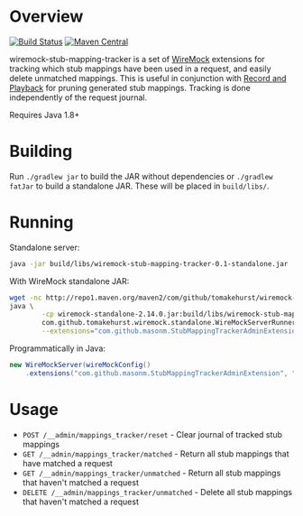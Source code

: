 # Overview

[![Build Status](https://travis-ci.org/MasonM/wiremock-stub-mapping-tracker.svg?branch=master)](https://travis-ci.org/MasonM/wiremock-unused-stubs-extension)
[![Maven Central](https://maven-badges.herokuapp.com/maven-central/com.github.masonm/wiremock-stub-mapping-tracker/badge.svg)](https://maven-badges.herokuapp.com/maven-central/com.github.masonm/wiremock-stub-mapping-tracker)

wiremock-stub-mapping-tracker is a set of [WireMock](http://wiremock.org) extensions for tracking which stub mappings have been used in a request, and easily delete unmatched mappings. This is useful in conjunction with [Record and Playback](http://wiremock.org/docs/record-playback-legacy/) for pruning generated stub mappings. Tracking is done independently of the request journal.

Requires Java 1.8+

# Building

Run `./gradlew jar` to build the JAR without dependencies or `./gradlew fatJar` to build a standalone JAR. These will be placed in `build/libs/`.

# Running

Standalone server:
```sh
java -jar build/libs/wiremock-stub-mapping-tracker-0.1-standalone.jar
```

With WireMock standalone JAR:
```sh
wget -nc http://repo1.maven.org/maven2/com/github/tomakehurst/wiremock-standalone/2.14.0/wiremock-standalone-2.14.0.jar
java \
        -cp wiremock-standalone-2.14.0.jar:build/libs/wiremock-stub-mapping-tracker-0.1.jar \
        com.github.tomakehurst.wiremock.standalone.WireMockServerRunner \
        --extensions="com.github.masonm.StubMappingTrackerAdminExtension,com.github.masonm.StubMappingTrackerPostServeExtension"
```

Programmatically in Java:
```java
new WireMockServer(wireMockConfig()
    .extensions("com.github.masonm.StubMappingTrackerAdminExtension", "com.github.masonm.StubMappingTrackerPostServeExtension"))
```

# Usage

* `POST /__admin/mappings_tracker/reset` - Clear journal of tracked stub mappings
* `GET /__admin/mappings_tracker/matched` - Return all stub mappings that have matched a request
* `GET /__admin/mappings_tracker/unmatched` - Return all stub mappings that haven't matched a request
* `DELETE /__admin/mappings_tracker/unmatched` - Delete all stub mappings that haven't matched a request
